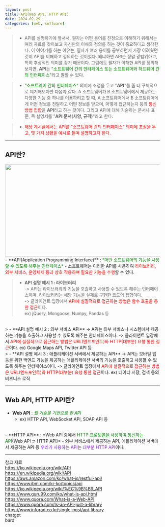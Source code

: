 ```yaml
---
layout: post
title: API(Web API, HTTP API)
date: 2024-02-29
categories: [web, software]
---
```

> - API를 설명하기에 앞서서, 필자는 어떤 용어를 진정으로 이해하기 위해서는 여러 자료를 찾아보고 자신만의 이해와 정의를 하는 것이 중요하다고 생각한다. 이 이야기를 하는 이유는, 필자가 여러 용어를 공부하면서 가장 어려웠던 것이 API를 이해하고 정의하는 것이었다. 왜냐하면 API는 정말 광범위하고, 특히 추상적인 의미를 갖기 때문이다. 그럼에도 필자가 이해한 API를 정의해보자면, **API**는 <span style="color:green">"소프트웨어 간의 인터페이스 또는 소프트웨어와 하드웨어 간의 인터페이스"</span>라고 말할 수 있다.

>- <span style="color:green">"소프트웨어 간의 인터페이스"</span> 의미에 초점을 두고 "**API**"를 좀 더 구체적으로 얘기해보자면 다음과 같다. A 소프트웨어가 B 소프트웨어에서 제공하는 다양한 기능 중 하나를 이용하려고 할 때, A 소프트웨어에서 B 소프트웨어에게 어떤 정보를 전달하고 어떤 정보를 받으며, 어떻게 접근하는지 등의 <span style="color:red"> 통신 방법 집합</span>을 **API**라고 하는 것이다. 그리고 API에 대해 기술하는 문서나 표준, 즉 설명서를 "**API 문서(사양, 규격)**"라고 한다. 

>- <span style="color:red">해당 게시글에서는 API를 "소프트웨어 간의 인터페이스" 의미에 초점을 두고, 몇 가지 상황을 예시로 들며 설명하고자 한다.</span>  

---
## API란?
<center><img src="https://github.com/LeeJae-H/LeeJae-H.github.io/assets/122717063/01f71d52-4454-4ea8-878b-c47bf2936d3d" width="640" height="300"></center>
- **API(Application Programming Interface)** : <span style="color:green">*어떤 소프트웨어의 기능을 사용할 수 있도록 해주는 인터페이스*</span>   
    - 소프트웨어는 이러한 API를 사용하여 <span style="color:red">라이브러리, 외부 서비스, 운영체제 등과 상호 작용하며 필요한 기능을 수행</span>할 수 있다.  

> - **API 설명 예시 1 : 라이브러리**  
    -> API는 라이브러리의 기능을 호출하고 사용할 수 있도록 해주는 인터페이스이며, 라이브러리는 해당 기능을 실제로 구현한 코드의 집합이다.  
    -> 클라이언트 입장에서 <span style="color:red">API에 실질적으로 접근하는 방법은 함수 호출을 통한 접근</span>이다.  
    ex) jQuery, Mongoose, Numpy, Pandas 등  
<br>   
> - **API 설명 예시 2 : 외부 서비스 API**  
    -> API는 외부 서비스나 시스템에서 제공하는 기능을 호출하고 사용할 수 있도록 해주는 인터페이스이다.    
    -> 클라이언트 입장에서 <span style="color:red">API에 실질적으로 접근하는 방법은 URL(엔드포인트)와 HTTP(대부분) 요청 통한 접근</span>이다.  
        ex) Google Maps API, Twitter API 등  
<br>
> - **API 설명 예시 3 : 애플리케이션 서버에서 제공하는 API**  
    -> API는 모바일 앱 등을 위한 백엔드 기능을 제공하는 애플리케이션 서버의 기능을 호출하고 사용할 수 있도록 해주는 인터페이스이다.   
    -> 클라이언트 입장에서 <span style="color:red">API에 실질적으로 접근하는 방법은 URL(엔드포인트)와 HTTP(대부분) 요청 통한 접근</span>이다.  
        ex) 데이터 저장, 검색 등의 비즈니스 로직

---
## Web API, HTTP API란?
- **Web API** : <span style="color:green">*웹 기술을 기반으로 한 API*</span>
    - ex) HTTP API, WebSocket API, SOAP API 등  
<br>
- **HTTP API** : *Web API 중에서 <span style="color:green">HTTP 프로토콜을 사용하여 통신하는 API</span>(Web API ⊃ HTTP API)*
    - 외부 서비스에서 제공하는 API, 애플리케이션 서버에서 제공하는 API 등 <span style="color:blueviolet">우리가 사용하는 API는 대부분 HTTP API</span>이다.

---
참고 자료  
https://ko.wikipedia.org/wiki/API  
https://en.wikipedia.org/wiki/API  
https://aws.amazon.com/ko/what-is/restful-api/  
https://www.ibm.com/kr-ko/topics/api 
https://ko.wikipedia.org/wiki/%EC%9B%B9_API  
https://www.guru99.com/ko/what-is-api.html  
https://www.quora.com/What-is-a-Web-API  
https://www.quora.com/Is-an-API-just-a-library  
https://www.inforad.co.kr/single-post/api-library  
chatgpt  
bard  


